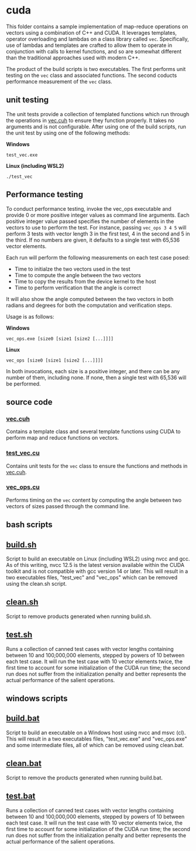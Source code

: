 # cuda
This folder contains a sample implementation of map-reduce operations on vectors using a combination of C++ and CUDA.  It leverages templates, operator overloading and lambdas on a class library called ```vec```.  Specifically, use of lambdas and templates are crafted to allow them to operate in conjunction with calls to kernel functions, and so are somewhat different than the traditional approaches used with modern C++.

The product of the build scripts is two executables.  The first performs unit testing on the ```vec``` class and associated functions.  The second coducts performance measurement of the ```vec``` class.

## unit testing

The unit tests provide a collection of templated functions which run through the operations in [vec.cuh](vec.cuh) to ensure they function properly. It takes no arguments and is not configurable. After using one of the build scripts, run the unit test by using one of the following methods:

**Windows**

```test_vec.exe```

**Linux (including WSL2)**

```./test_vec```

## Performance testing

To conduct performance testing, invoke the vec_ops executable and provide 0 or more positive integer values as command line arguments.  Each positive integer value passed specifies the number of elements in the vectors to use to perform the test.  For instance, passing ```vec_ops 3 4 5``` will perform 3 tests with vector length 3 in the first test, 4 in the second and 5 in the third.  If no numbers are given, it defaults to a single test with 65,536 vector elements.

Each run will perform the following measurements on each test case posed:

* Time to initialze the two vectors used in the test
* Time to compute the angle between the two vectors
* Time to copy the results from the device kernel to the host
* Time to perform verification that the angle is correct

It will also show the angle computed between the two vectors in both radians and degrees for both the computation and verification steps.

Usage is as follows:

**Windows**

```vec_ops.exe [size0 [size1 [size2 [...]]]]```

**Linux**

```vec_ops [size0 [size1 [size2 [...]]]]```

In both invocations, each size is a positive integer, and there can be any number of them, including none.  If none, then a single test with 65,536 will be performed.

## source code

### [vec.cuh](vec.hpp)

Contains a template class and several template functions using CUDA to perform map and reduce functions on vectors.

### [test_vec.cu](test_vec.cu)

Contains unit tests for the ```vec``` class to ensure the functions and methods in [vec.cuh](vec.cuh).

### [vec_ops.cu](vec_ops.cu)

Performs timing on the ```vec``` content by computing the angle between two vectors of sizes passed through the command line.

## bash scripts

## [build.sh](build.sh)
Script to build an executable on Linux (including WSL2) using nvcc and gcc.  As of this writing, nvcc 12.5 is the latest version available within the CUDA toolkit and is not compatible with gcc version 14 or later.  This will result in a two executables files, "test_vec" and "vec_ops" which can be removed using the clean.sh script.

## [clean.sh](clean.sh)
Script to remove products generated when running build.sh.

## [test.sh](test.sh)
Runs a collection of canned test cases with vector lengths containing between 10 and 100,000,000 elements, stepped by powers of 10 between each test case.  It will run the test case with 10 vector elements twice, the first time to account for some initialization of the CUDA run time; the second run does not suffer from the initialization penalty and better represents the actual performance of the salient operations.

## windows scripts

## [build.bat](build.bat)
Script to build an executable on a Windows host using nvcc and msvc (cl).  This will result in a two executables files, "test_vec.exe" and "vec_ops.exe" and some intermediate files, all of which can be removed using clean.bat.

## [clean.bat](clean.bat)
Script to remove the products generated when running build.bat.

## [test.bat](test.bat)
Runs a collection of canned test cases with vector lengths containing between 10 and 100,000,000 elements, stepped by powers of 10 between each test case.  It will run the test case with 10 vector elements twice, the first time to account for some initialization of the CUDA run time; the second run does not suffer from the initialization penalty and better represents the actual performance of the salient operations.
